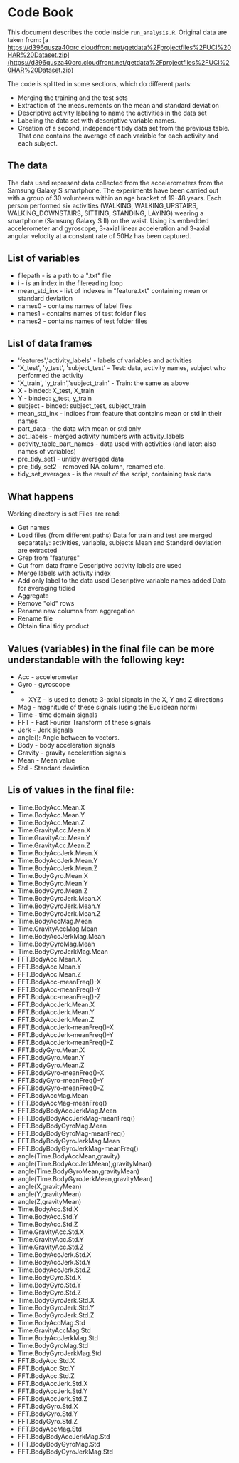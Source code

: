 # Code Book

This document describes the code inside `run_analysis.R`. Original data are taken from: [a https://d396qusza40orc.cloudfront.net/getdata%2Fprojectfiles%2FUCI%20HAR%20Dataset.zip](https://d396qusza40orc.cloudfront.net/getdata%2Fprojectfiles%2FUCI%20HAR%20Dataset.zip)

The code is splitted in some sections, which do different parts:

* Merging the training and the test sets
* Extraction of the measurements on the mean and standard deviation
* Descriptive activity labeling to name the activities in the data set
* Labeling the data set with descriptive variable names.
* Creation of a second, independent tidy data set from the previous table.  That one contains the average of each variable for each activity and each subject.

## The data
The data used represent data collected from the accelerometers from the Samsung Galaxy S smartphone. The experiments have been carried out with a group of 30 volunteers within an age bracket of 19-48 years. Each person performed six activities (WALKING, WALKING_UPSTAIRS, WALKING_DOWNSTAIRS, SITTING, STANDING, LAYING) wearing a smartphone (Samsung Galaxy S II) on the waist. Using its embedded accelerometer and gyroscope, 3-axial linear acceleration and 3-axial angular velocity at a constant rate of 50Hz has been captured. 


## List of variables

* filepath - is a path to a ".txt" file 
* i - is an index in the filereading loop
* mean_std_inx - list of indexes in "feature.txt" containing mean or standard deviation
* names0 - contains names of label files
* names1 - contains names of test folder files
* names2 - contains names of test folder files

## List of data frames
* 'features','activity_labels' - labels of variables and activities
* 'X_test', 'y_test', 'subject_test' - Test: data, activity names, subject who performed the activity
* 'X_train', 'y_train','subject_train' - Train: the same as above
* X - binded: X_test, X_train
* Y - binded: y_test, y_train
* subject - binded: subject_test, subject_train
* mean_std_inx - indices from feature that contains mean or std in their names
* part_data - the data with mean or std only
* act_labels - merged activity numbers with activity_labels
* activity_table_part_names - data used with activities (and later: also names of variables)
* pre_tidy_set1 - untidy averaged data
* pre_tidy_set2 - removed NA column, renamed etc.
* tidy_set_averages - is the result of the script, containing task data

## What happens

Working directory is set
Files are read:
* Get names
* Load files (from different paths)
Data for train and test are merged separately: activities, variable, subjects
Mean and Standard deviation are extracted
* Grep from "features"
* Cut from data frame
Descriptive activity labels are used
* Merge labels with activity index
* Add only label to the data used
Descriptive variable names added
Data for averaging tidied
* Aggregate
* Remove "old" rows
* Rename new columns from aggregation
* Rename file
* Obtain final tidy product


## Values (variables) in the final file can be more understandable with the following key:
* Acc - accelerometer
* Gyro - gyroscope
*  - XYZ - is used to denote 3-axial signals in the X, Y and Z directions
* Mag -  magnitude of these signals (using the Euclidean norm)
* Time -  time domain signals
* FFT - Fast Fourier Transform of these signals 
* Jerk - Jerk signals
* angle(): Angle between to vectors.
* Body - body acceleration signals
* Gravity - gravity acceleration signals
* Mean -  Mean value
* Std - Standard deviation


## Lis of values in the final file:
* Time.BodyAcc.Mean.X
* Time.BodyAcc.Mean.Y
* Time.BodyAcc.Mean.Z
* Time.GravityAcc.Mean.X
* Time.GravityAcc.Mean.Y
* Time.GravityAcc.Mean.Z
* Time.BodyAccJerk.Mean.X
* Time.BodyAccJerk.Mean.Y
* Time.BodyAccJerk.Mean.Z
* Time.BodyGyro.Mean.X
* Time.BodyGyro.Mean.Y
* Time.BodyGyro.Mean.Z
* Time.BodyGyroJerk.Mean.X
* Time.BodyGyroJerk.Mean.Y
* Time.BodyGyroJerk.Mean.Z
* Time.BodyAccMag.Mean
* Time.GravityAccMag.Mean
* Time.BodyAccJerkMag.Mean
* Time.BodyGyroMag.Mean
* Time.BodyGyroJerkMag.Mean
* FFT.BodyAcc.Mean.X
* FFT.BodyAcc.Mean.Y
* FFT.BodyAcc.Mean.Z
* FFT.BodyAcc-meanFreq()-X
* FFT.BodyAcc-meanFreq()-Y
* FFT.BodyAcc-meanFreq()-Z
* FFT.BodyAccJerk.Mean.X
* FFT.BodyAccJerk.Mean.Y
* FFT.BodyAccJerk.Mean.Z
* FFT.BodyAccJerk-meanFreq()-X
* FFT.BodyAccJerk-meanFreq()-Y
* FFT.BodyAccJerk-meanFreq()-Z
* FFT.BodyGyro.Mean.X
* FFT.BodyGyro.Mean.Y
* FFT.BodyGyro.Mean.Z
* FFT.BodyGyro-meanFreq()-X
* FFT.BodyGyro-meanFreq()-Y
* FFT.BodyGyro-meanFreq()-Z
* FFT.BodyAccMag.Mean
* FFT.BodyAccMag-meanFreq()
* FFT.BodyBodyAccJerkMag.Mean
* FFT.BodyBodyAccJerkMag-meanFreq()
* FFT.BodyBodyGyroMag.Mean
* FFT.BodyBodyGyroMag-meanFreq()
* FFT.BodyBodyGyroJerkMag.Mean
* FFT.BodyBodyGyroJerkMag-meanFreq()
* angle(Time.BodyAccMean,gravity)
* angle(Time.BodyAccJerkMean),gravityMean)
* angle(Time.BodyGyroMean,gravityMean)
* angle(Time.BodyGyroJerkMean,gravityMean)
* angle(X,gravityMean)
* angle(Y,gravityMean)
* angle(Z,gravityMean)
* Time.BodyAcc.Std.X
* Time.BodyAcc.Std.Y
* Time.BodyAcc.Std.Z
* Time.GravityAcc.Std.X
* Time.GravityAcc.Std.Y
* Time.GravityAcc.Std.Z
* Time.BodyAccJerk.Std.X
* Time.BodyAccJerk.Std.Y
* Time.BodyAccJerk.Std.Z
* Time.BodyGyro.Std.X
* Time.BodyGyro.Std.Y
* Time.BodyGyro.Std.Z
* Time.BodyGyroJerk.Std.X
* Time.BodyGyroJerk.Std.Y
* Time.BodyGyroJerk.Std.Z
* Time.BodyAccMag.Std
* Time.GravityAccMag.Std
* Time.BodyAccJerkMag.Std
* Time.BodyGyroMag.Std
* Time.BodyGyroJerkMag.Std
* FFT.BodyAcc.Std.X
* FFT.BodyAcc.Std.Y
* FFT.BodyAcc.Std.Z
* FFT.BodyAccJerk.Std.X
* FFT.BodyAccJerk.Std.Y
* FFT.BodyAccJerk.Std.Z
* FFT.BodyGyro.Std.X
* FFT.BodyGyro.Std.Y
* FFT.BodyGyro.Std.Z
* FFT.BodyAccMag.Std
* FFT.BodyBodyAccJerkMag.Std
* FFT.BodyBodyGyroMag.Std
* FFT.BodyBodyGyroJerkMag.Std




